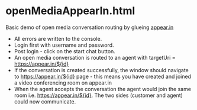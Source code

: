 # openMediaAppearIn.html
Basic demo of open media conversation routing by glueing [appear.in](https://appear.in/)

* All errors are written to the console.
* Login first with username and password.
* Post login - click on the start chat button.
* An open media conversation is routed to an agent with targetUri = https://appear.in/${id}
* If the conversation is created successfully, the window should navigate to https://appear.in/${id} page - this means you have created and joined a video conferencing room on appear.in
* When the agent accepts the conversation the agent would join the same room i.e. https://appear.in/${id}. The two sides (customer and agent) could now communicate.

